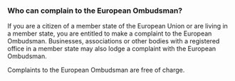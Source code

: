 ###  Who can complain to the European Ombudsman?

If you are a citizen of a member state of the European Union or are living in
a member state, you are entitled to make a complaint to the European
Ombudsman. Businesses, associations or other bodies with a registered office
in a member state may also lodge a complaint with the European Ombudsman.

Complaints to the European Ombudsman are free of charge.
